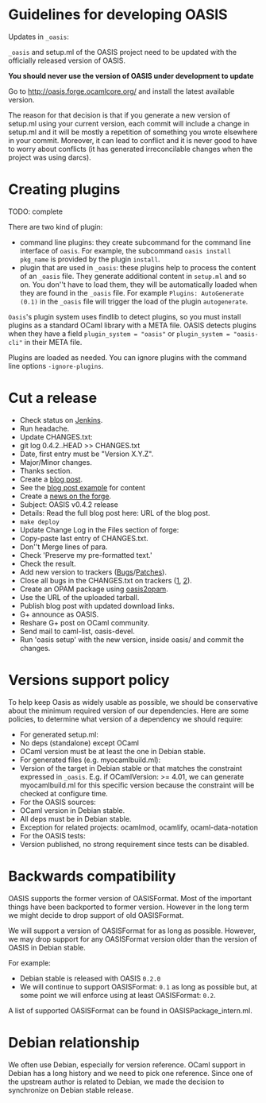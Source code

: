 
Guidelines for developing OASIS
===========================

Updates in `_oasis`:

`_oasis` and setup.ml of the OASIS project need to be updated with the officially
released version of OASIS.

__You should never use the version of OASIS under development to update__

Go to http://oasis.forge.ocamlcore.org/ and install the latest available
version.

The reason for that decision is that if you generate a new version of setup.ml
using your current version, each commit will include a change in setup.ml and
it will be mostly a repetition of something you wrote elsewhere in your commit.
Moreover, it can lead to conflict and it is never good to have to worry about
conflicts (it has generated irreconcilable changes when the project was using
darcs).


Creating plugins
================

TODO: complete

There are two kind of plugin:

 * command line plugins: they create subcommand for the command line interface
   of `oasis`. For example, the subcommand `oasis install pkg_name` is provided
   by the plugin `install`.
 * plugin that are used in `_oasis`: these plugins help to process the content
   of an `_oasis` file. They generate additional content in `setup.ml` and so on.
   You don''t have to load them, they will be automatically loaded when they are
   found in the `_oasis` file. For example `Plugins: AutoGenerate (0.1)` in the
   `_oasis` file will trigger the load of the plugin `autogenerate`.

`Oasis`'s plugin system uses findlib to detect plugins, so you must install
plugins as a standard OCaml library with a META file. OASIS detects plugins when
they have a field `plugin_system = "oasis"` or `plugin_system = "oasis-cli"` in
their META file.

Plugins are loaded as needed. You can ignore plugins with the command line options
`-ignore-plugins`.

Cut a release
=============

 * Check status on [Jenkins][jenkins].
 * Run headache.
 * Update CHANGES.txt:
  * git log 0.4.2..HEAD >> CHANGES.txt
  * Date, first entry must be "Version X.Y.Z".
  * Major/Minor changes.
  * Thanks section.
 * Create a [blog post][blog-post].
  * See the [blog post example][blog-post-example] for content
 * Create a [news on the forge][forge-post].
  * Subject: OASIS v0.4.2 release
  * Details: Read the full blog post here: URL of the blog post.
 * `make deploy`
 * Update Change Log in the Files section of forge:
  * Copy-paste last entry of CHANGES.txt.
  * Don''t Merge lines of para.
  * Check 'Preserve my pre-formatted text.'
  * Check the result.
 * Add new version to trackers ([Bugs][bugs-version]/[Patches][patches-version]).
 * Close all bugs in the CHANGES.txt on trackers ([1][bugs], [2][patches]).
 * Create an OPAM package using [oasis2opam][oasis2opam].
  * Use the URL of the uploaded tarball.
 * Publish blog post with updated download links.
 * G+ announce as OASIS.
 * Reshare G+ post on OCaml community.
 * Send mail to caml-list, oasis-devel.
 * Run 'oasis setup' with the new version, inside oasis/ and commit the changes.

 [jenkins]: http://deci.ovh.le-gall.net:8080/job/ocaml-oasis/
 [blog-post]: https://le-gall.net/sylvain+violaine/blog/admin/posts.php
 [blog-post-example]: http://le-gall.net/sylvain+violaine/blog/index.php?post/2014/10/23/Release-of-OASIS-0.4.5
 [forge-post]: https://forge.ocamlcore.org/news/submit.php?group_id=54
 [bugs-version]: https://forge.ocamlcore.org/tracker/admin/index.php?add_opt=1&boxid=995&group_id=54&atid=291
 [patches-version]: https://forge.ocamlcore.org/tracker/admin/index.php?add_opt=1&boxid=1007&group_id=54&atid=293
 [bugs]: https://forge.ocamlcore.org/tracker/?atid=291&group_id=54&func=browse
 [patches]: https://forge.ocamlcore.org/tracker/?atid=293&group_id=54&func=browse
 [oasis2opam]: https://github.com/ocaml/oasis2opam


Versions support policy
=======================

To help keep Oasis as widely usable as possible, we should be conservative about
the minimum required version of our dependencies. Here are some policies, to
determine what version of a dependency we should require:

 * For generated setup.ml:
  * No deps (standalone) except OCaml
  * OCaml version must be at least the one in Debian stable.
 * For generated files (e.g. myocamlbuild.ml):
  * Version of the target in Debian stable or that matches the constraint
    expressed in `_oasis`. E.g. if OCamlVersion: >= 4.01, we can generate
    myocamlbuild.ml for this specific version because the constraint will be
    checked at configure time.
 * For the OASIS sources:
  * OCaml version in Debian stable.
  * All deps must be in Debian stable.
  * Exception for related projects: ocamlmod, ocamlify, ocaml-data-notation
 * For the OASIS tests:
  * Version published, no strong requirement since tests can be disabled.


Backwards compatibility
=======================

OASIS supports the former version of OASISFormat. Most of the important things
have been backported to former version. However in the long term we might decide
to drop support of old OASISFormat.

We will support a version of OASISFormat for as long as possible.  However, we
may drop support for any OASISFormat version older than the version of OASIS in
Debian stable.

For example:
 * Debian stable is released with OASIS `0.2.0`
 * We will continue to support OASISFormat: `0.1` as long as possible but, at some
   point we will enforce using at least OASISFormat: `0.2`.

A list of supported OASISFormat can be found in OASISPackage_intern.ml.

Debian relationship
===================

We often use Debian, especially for version reference. OCaml support in Debian
has a long history and we need to pick one reference. Since one of the upstream
author is related to Debian, we made the decision to synchronize on Debian
stable release.
